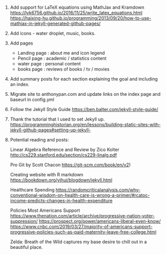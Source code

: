 1. Add support for LaTeX equations using MathJax and Kramdown
	https://lyk6756.github.io/2016/11/25/write_latex_equations.html
	https://haixing-hu.github.io/programming/2013/09/20/how-to-use-mathjax-in-jekyll-generated-github-pages/

2. Add icons - water droplet, music, books.

3. Add pages
	- Landing page : about me and icon legend
	- Pencil page  : academic / statistics content
	- water  page  : personal content
	- books page   : reviews of books / tv / movies

4. Add summary posts for each section explaining the goal and including an index.

5. Migrate site to anthonypan.com and update links on the index page and baseurl in config.yml

6. Follow the Jekyll Style Guide
	https://ben.balter.com/jekyll-style-guide/

7. Thank the tutorial that I used to set Jekyll up.
	https://programminghistorian.org/en/lessons/building-static-sites-with-jekyll-github-pages#setting-up-jekyll-

8. Potential reading and posts:

	Linear Algebra Reference and Review by Zico Kolter
	http://cs229.stanford.edu/section/cs229-linalg.pdf

	Pro Git by Scott Chacon
	https://git-scm.com/book/en/v2) 

	Creating website with R markdown
	https://bookdown.org/yihui/blogdown/jekyll.html


	Healthcare Spending
	https://randomcriticalanalysis.com/why-conventional-wisdom-on-health-care-is-wrong-a-primer/#rcatoc-income-predicts-changes-in-health-expenditure

	Policies Most Americans Support
	https://www.thenation.com/article/archive/progressive-nation-voter-suppression/
	https://prospect.org/power/americans-liberal-even-know/
	https://www.cnbc.com/2019/03/27/majority-of-americans-support-progressive-policies-such-as-paid-maternity-leave-free-college.html

	Zelda: Breath of the Wild captures my base desire to chill out in a beautiful place. 

